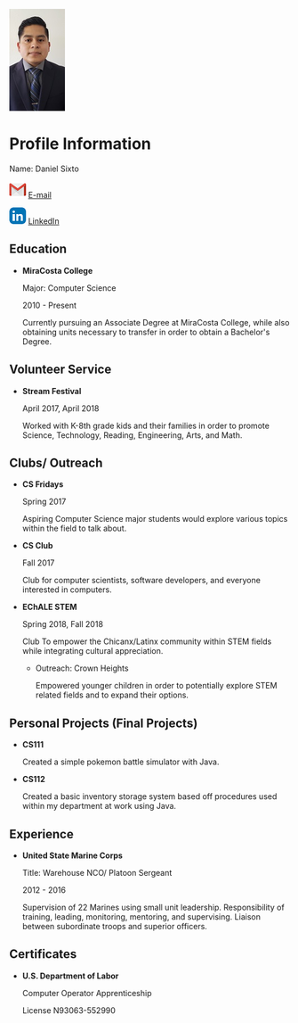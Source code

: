 ![Daniel Profile Image](20180625_054931.jpg)

# Profile Information
Name: Daniel Sixto

![Gmail icon](Gmail.png) [E-mail](Daniel.s.1093@gmail.com)

![LinkedIn icon](LinkedIn.png) [LinkedIn](https://www.linkedin.com/in/danielsixto/)


## Education

- **MiraCosta College**

     Major: Computer Science

     2010 - Present

     Currently pursuing an Associate Degree at MiraCosta College, 
     while also obtaining units necessary to transfer in order to obtain a Bachelor's Degree.

## Volunteer Service

- **Stream Festival**

    April 2017, April 2018

    Worked with K-8th grade kids and their families in order to promote
    Science, Technology, Reading, Engineering, Arts, and Math.
    
## Clubs/ Outreach

- **CS Fridays**
    
    Spring 2017
    
    Aspiring Computer Science major students would explore various topics within the field to talk about.
    
- **CS Club**

    Fall 2017
    
    Club for computer scientists, software developers, and everyone interested in computers.
    
- **EChALE STEM**

    Spring 2018, Fall 2018
    
    Club To empower the Chicanx/Latinx community within STEM fields while integrating cultural appreciation.
    
   - Outreach: Crown Heights
    
       Empowered younger children in order to potentially explore STEM related fields and to expand their options.
    
    
## Personal Projects (Final Projects)

- **CS111**

    Created a simple pokemon battle simulator with Java.

- **CS112**
    
    Created a basic inventory storage system based off procedures used within my department at work using Java.

## Experience

 - **United State Marine Corps**
      
     Title: Warehouse NCO/ Platoon Sergeant
 
     2012 - 2016
     
     Supervision of 22 Marines using small unit leadership.
     Responsibility of training, leading, monitoring, mentoring, and supervising.
     Liaison between subordinate troops and superior officers.
     
     
## Certificates

- **U.S. Department of Labor**
    
    Computer Operator Apprenticeship
    
    License N93063-552990
